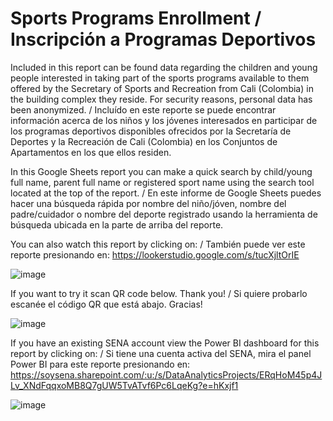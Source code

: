 # Sports Programs Enrollment / Inscripción a Programas Deportivos

Included in this report can be found data regarding the children and young people interested in taking part of the sports programs available to them offered by the Secretary of Sports and Recreation from Cali (Colombia) in the building complex they reside. For security reasons, personal data has been anonymized. / Incluído en este reporte se puede encontrar información acerca de los niños y los jóvenes interesados en participar de los programas deportivos disponibles ofrecidos por la Secretaría de Deportes y la Recreación de Cali (Colombia) en los Conjuntos de Apartamentos en los que ellos residen.

In this Google Sheets report you can make a quick search by child/young full name, parent full name or registered sport name using the search tool located at the top of the report. / En este informe de Google Sheets puedes hacer una búsqueda rápida por nombre del niño/jóven, nombre del padre/cuidador o nombre del deporte registrado usando la herramienta de búsqueda ubicada en la parte de arriba del reporte.

You can also watch this report by clicking on: / También puede ver este reporte presionando en: https://lookerstudio.google.com/s/tucXjltOrIE

![image](https://github.com/user-attachments/assets/22a9e280-f3c6-45e3-8ef0-b7f07457ce80)

If you want to try it scan QR code below. Thank you! / Si quiere probarlo escanée el código QR que está abajo. Gracias!

![image](https://github.com/user-attachments/assets/6153d9e6-4c45-4170-a7aa-a3bad2f4ffbf)

If you have an existing SENA account view the Power BI dashboard for this report by clicking on: / Si tiene una cuenta activa del SENA, mira el panel Power BI para este reporte presionando en: https://soysena.sharepoint.com/:u:/s/DataAnalyticsProjects/ERqHoM45p4JLv_XNdFqqxoMB8Q7gUW5TvATvf6Pc6LqeKg?e=hKxjf1

![image](https://github.com/user-attachments/assets/2f60aadb-b702-464b-979a-087b79bd812a)

